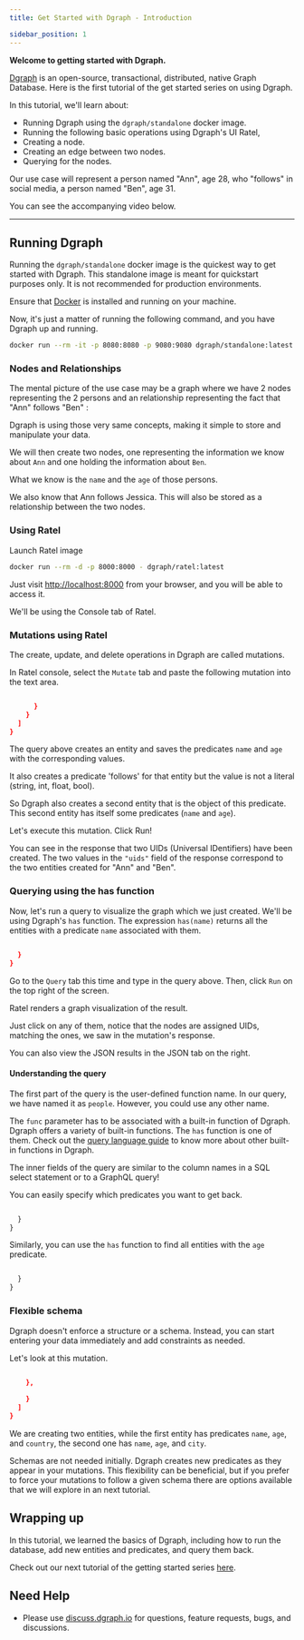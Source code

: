 ```yaml
---
title: Get Started with Dgraph - Introduction

sidebar_position: 1
---
```


**Welcome to getting started with Dgraph.**

[Dgraph](https://dgraph.io) is an open-source, transactional, distributed, native Graph Database. Here is the first tutorial of the get started series on using Dgraph.

In this tutorial, we'll learn about:

- Running Dgraph using the `dgraph/standalone` docker image.
- Running the following basic operations using Dgraph's UI Ratel,
 - Creating a node.
 - Creating an edge between two nodes.
 - Querying for the nodes.

Our use case will represent a person named "Ann", age 28, who "follows" in social media, a person named "Ben", age 31.

You can see the accompanying video below.



---

## Running Dgraph

Running the `dgraph/standalone` docker image is the quickest way to get started with Dgraph.
This standalone image is meant for quickstart purposes only.
It is not recommended for production environments.

Ensure that [Docker](https://docs.docker.com/install/) is installed and running on your machine.

Now, it's just a matter of running the following command, and you have Dgraph up and running.

```sh
docker run --rm -it -p 8080:8080 -p 9080:9080 dgraph/standalone:latest
```

### Nodes and Relationships

The mental picture of the use case may be a graph where we have 2 nodes representing the 2 persons and an relationship representing the fact that "Ann" follows "Ben" :




Dgraph is using those very same concepts, making it simple to store and manipulate your data.

We will then create two nodes, one representing the information we know about `Ann` and one holding the information about `Ben`.

What we know is the `name` and the `age` of those persons.

We also know that Ann follows Jessica. This will also be stored as a relationship between the two nodes.

### Using Ratel
Launch Ratel image

```sh
docker run --rm -d -p 8000:8000 - dgraph/ratel:latest
```


Just visit [http://localhost:8000](http://localhost:8000) from your browser, and you will be able to access it.



We'll be using the Console tab of Ratel.



### Mutations using Ratel

The create, update, and delete operations in Dgraph are called mutations.


In Ratel console, select the `Mutate` tab and paste the following mutation into the text area.

```json

      }
    }
  ]
}
```

The query above creates an entity and saves the predicates `name` and `age` with the corresponding values.

It also creates a predicate 'follows' for that entity but the value is not a literal (string, int, float, bool).

So Dgraph also creates a second entity that is the object of this predicate. This second entity has itself some predicates (`name` and `age`).


Let's execute this mutation. Click Run!



You can see in the response that two UIDs (Universal IDentifiers) have been created.
The two values in the `"uids"` field of the response correspond
to the two entities created for "Ann" and "Ben".

### Querying using the has function

Now, let's run a query to visualize the graph which we just created.
We'll be using Dgraph's `has` function.
The expression `has(name)` returns all the entities with a predicate `name` associated with them.

```sh

  }
}
```

Go to the `Query` tab this time and type in the query above.
Then, click `Run` on the top right of the screen.



Ratel renders a graph visualization of the result.

Just click on any of them, notice that the nodes are assigned UIDs,
matching the ones, we saw in the mutation's response.

You can also view the JSON results in the JSON tab on the right.



#### Understanding the query



The first part of the query is the user-defined function name.
In our query, we have named it as `people`. However, you could use any other name.

The `func` parameter has to be associated with a built-in function of Dgraph.
Dgraph offers a variety of built-in functions. The `has` function is one of them.
Check out the [query language guide](https://dgraph.io/docs/query-language) to know more about other built-in functions in Dgraph.

The inner fields of the query are similar to the column names in a SQL select statement or to a GraphQL query!

You can easily specify which predicates you want to get back.

```graphql

  }
}
```

Similarly, you can use the `has` function to find all entities with the `age` predicate.

```graphql

  }
}
```

### Flexible schema

Dgraph doesn't enforce a structure or a schema. Instead, you can start entering
your data immediately and add constraints as needed.

Let's look at this mutation.

```json

    },
    
    }
  ]
}
```

We are creating two entities, while the first entity has predicates `name`, `age`, and `country`,
the second one has `name`, `age`, and `city`.

Schemas are not needed initially. Dgraph creates
new predicates as they appear in your mutations.
This flexibility can be beneficial, but if you prefer to force your
mutations to follow a given schema there are options available that
we will explore in an next tutorial.

## Wrapping up

In this tutorial, we learned the basics of Dgraph, including how to
run the database, add new entities and predicates, and query them
back.


Check out our next tutorial of the getting started series [here](/docs/tutorial-2/index).

## Need Help

* Please use [discuss.dgraph.io](https://discuss.dgraph.io) for questions, feature requests, bugs, and discussions.
